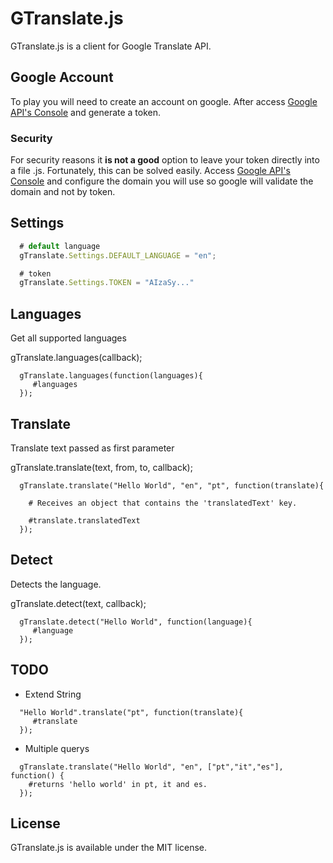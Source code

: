 # GTranslate.js
GTranslate.js is a client for Google Translate API.

## Google Account
To play you will need to create an account on google.
After access [Google API's Console](https://code.google.com/apis/console/) and generate a token.

### Security
For security reasons it **is not a good** option to leave your token directly into a file .js.
Fortunately, this can be solved easily.
Access [Google API's Console](https://code.google.com/apis/console/) and configure the domain you will use so google will validate the domain and not by token.

## Settings
~~~.js
  # default language
  gTranslate.Settings.DEFAULT_LANGUAGE = "en";

  # token
  gTranslate.Settings.TOKEN = "AIzaSy..."
~~~

## Languages
Get all supported languages

gTranslate.languages(callback);
~~~.ruby
  gTranslate.languages(function(languages){
     #languages
  });
~~~

## Translate
Translate text passed as first parameter

gTranslate.translate(text, from, to, callback);
~~~.ruby
  gTranslate.translate("Hello World", "en", "pt", function(translate){
    
    # Receives an object that contains the 'translatedText' key.

    #translate.translatedText
  });
~~~

## Detect
Detects the language.

gTranslate.detect(text, callback);
~~~.ruby
  gTranslate.detect("Hello World", function(language){
     #language
  });
~~~

## TODO
* Extend String 
~~~.ruby
  "Hello World".translate("pt", function(translate){
     #translate
  });
~~~

* Multiple querys
~~~.ruby
  gTranslate.translate("Hello World", "en", ["pt","it","es"], function() {
    #returns 'hello world' in pt, it and es.
  });
~~~

## License
GTranslate.js is available under the MIT license.